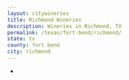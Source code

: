 ```yaml
---
layout: citywineries
title: Richmond Wineries
description: Wineries in Richmond, TX
permalink: /texas/fort-bend/richmond/
state: tx
county: fort bend
city: richmond
---
```

-

